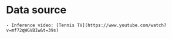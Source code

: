 # Data source
    - Inference video: [Tennis TV](https://www.youtube.com/watch?v=mf72qWGVBIw&t=39s)
